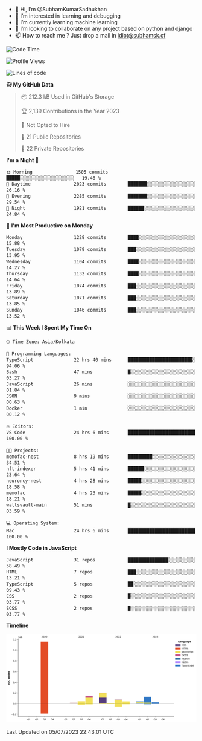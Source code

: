 - 👋 Hi, I’m @SubhamKumarSadhukhan
- 👀 I’m interested in learning and debugging
- 🌱 I’m currently learning machine learning
- 💞️ I’m looking to collaborate on any project based on python and django
- 📫 How to reach me ?
      Just drop a mail in idiot@subhamsk.cf

<!---
SubhamKumarSadhukhan/SubhamKumarSadhukhan is a ✨ special ✨ repository because its `README.md` (this file) appears on your GitHub profile.
You can click the Preview link to take a look at your changes.
--->


<!--START_SECTION:waka-->
![Code Time](http://img.shields.io/badge/Code%20Time-1%2C293%20hrs%2036%20mins-blue)

![Profile Views](http://img.shields.io/badge/Profile%20Views-0-blue)

![Lines of code](https://img.shields.io/badge/From%20Hello%20World%20I%27ve%20Written-1.9%20million%20lines%20of%20code-blue)

**🐱 My GitHub Data** 

> 📦 212.3 kB Used in GitHub's Storage 
 > 
> 🏆 2,139 Contributions in the Year 2023
 > 
> 🚫 Not Opted to Hire
 > 
> 📜 21 Public Repositories 
 > 
> 🔑 22 Private Repositories 
 > 
**I'm a Night 🦉** 

```text
🌞 Morning                1505 commits        █████░░░░░░░░░░░░░░░░░░░░   19.46 % 
🌆 Daytime                2023 commits        ███████░░░░░░░░░░░░░░░░░░   26.16 % 
🌃 Evening                2285 commits        ███████░░░░░░░░░░░░░░░░░░   29.54 % 
🌙 Night                  1921 commits        ██████░░░░░░░░░░░░░░░░░░░   24.84 % 
```
📅 **I'm Most Productive on Monday** 

```text
Monday                   1228 commits        ████░░░░░░░░░░░░░░░░░░░░░   15.88 % 
Tuesday                  1079 commits        ███░░░░░░░░░░░░░░░░░░░░░░   13.95 % 
Wednesday                1104 commits        ████░░░░░░░░░░░░░░░░░░░░░   14.27 % 
Thursday                 1132 commits        ████░░░░░░░░░░░░░░░░░░░░░   14.64 % 
Friday                   1074 commits        ███░░░░░░░░░░░░░░░░░░░░░░   13.89 % 
Saturday                 1071 commits        ███░░░░░░░░░░░░░░░░░░░░░░   13.85 % 
Sunday                   1046 commits        ███░░░░░░░░░░░░░░░░░░░░░░   13.52 % 
```


📊 **This Week I Spent My Time On** 

```text
🕑︎ Time Zone: Asia/Kolkata

💬 Programming Languages: 
TypeScript               22 hrs 40 mins      ████████████████████████░   94.06 % 
Bash                     47 mins             █░░░░░░░░░░░░░░░░░░░░░░░░   03.27 % 
JavaScript               26 mins             ░░░░░░░░░░░░░░░░░░░░░░░░░   01.84 % 
JSON                     9 mins              ░░░░░░░░░░░░░░░░░░░░░░░░░   00.63 % 
Docker                   1 min               ░░░░░░░░░░░░░░░░░░░░░░░░░   00.12 % 

🔥 Editors: 
VS Code                  24 hrs 6 mins       █████████████████████████   100.00 % 

🐱‍💻 Projects: 
memofac-nest             8 hrs 19 mins       █████████░░░░░░░░░░░░░░░░   34.51 % 
nft-indexer              5 hrs 41 mins       ██████░░░░░░░░░░░░░░░░░░░   23.64 % 
neuroncy-nest            4 hrs 28 mins       █████░░░░░░░░░░░░░░░░░░░░   18.58 % 
memofac                  4 hrs 23 mins       █████░░░░░░░░░░░░░░░░░░░░   18.21 % 
waltsvault-main          51 mins             █░░░░░░░░░░░░░░░░░░░░░░░░   03.59 % 

💻 Operating System: 
Mac                      24 hrs 6 mins       █████████████████████████   100.00 % 
```

**I Mostly Code in JavaScript** 

```text
JavaScript               31 repos            ███████████████░░░░░░░░░░   58.49 % 
HTML                     7 repos             ███░░░░░░░░░░░░░░░░░░░░░░   13.21 % 
TypeScript               5 repos             ██░░░░░░░░░░░░░░░░░░░░░░░   09.43 % 
CSS                      2 repos             █░░░░░░░░░░░░░░░░░░░░░░░░   03.77 % 
SCSS                     2 repos             █░░░░░░░░░░░░░░░░░░░░░░░░   03.77 % 
```



**Timeline**

![Lines of Code chart](https://raw.githubusercontent.com/SubhamKumarSadhukhan/SubhamKumarSadhukhan/main/assets/bar_graph.png)


 Last Updated on 05/07/2023 22:43:01 UTC
<!--END_SECTION:waka-->
